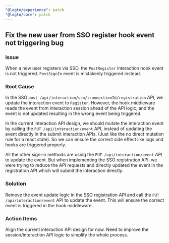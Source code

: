 ```yaml
---
"@logto/experience": patch
"@logto/core": patch
---
```


## Fix the new user from SSO register hook event not triggering bug

### Issue

When a new user registers via SSO, the `PostRegister` interaction hook event is not triggered. `PostSignIn` event is mistakenly triggered instead.

### Root Cause

In the SSO `post /api/interaction/sso/:connectionId/registration` API, we update the interaction event to `Register`.
However, the hook middleware reads the event from interaction session ahead of the API logic, and the event is not updated resulting in the wrong event being triggered.

In the current interaction API design, we should mutate the interaction event by calling the `PUT /api/interaction/event` API, instead of updating the event directly in the submit interaction APIs. (Just like the no direct mutation rule for a react state). So we can ensure the correct side effect like logs and hooks are triggered properly.

All the other sign-in methods are using the `PUT /api/interaction/event` API to update the event. But when implementing the SSO registration API, we were trying to reduce the API requests and directly updated the event in the registration API which will submit the interaction directly.

### Solution

Remove the event update logic in the SSO registration API and call the `PUT /api/interaction/event` API to update the event.
This will ensure the correct event is triggered in the hook middleware.

### Action Items

Align the current interaction API design for now.
Need to improve the session/interaction API logic to simplify the whole process.
